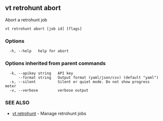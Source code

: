 ## vt retrohunt abort

Abort a retrohunt job

```
vt retrohunt abort [job id] [flags]
```

### Options

```
  -h, --help   help for abort
```

### Options inherited from parent commands

```
  -k, --apikey string   API key
      --format string   Output format (yaml/json/csv) (default "yaml")
  -s, --silent          Silent or quiet mode. Do not show progress meter
  -v, --verbose         verbose output
```

### SEE ALSO

* [vt retrohunt](vt_retrohunt.md)	 - Manage retrohunt jobs

